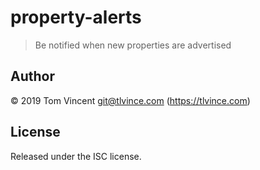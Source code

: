 # property-alerts

> Be notified when new properties are advertised

## Author

© 2019 Tom Vincent <git@tlvince.com> (https://tlvince.com)

## License

Released under the ISC license.
